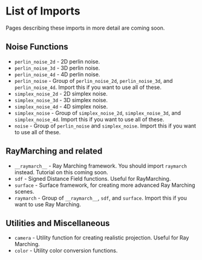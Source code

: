 # List of Imports
Pages describing these imports in more detail are coming soon.

## Noise Functions
- `perlin_noise_2d` - 2D perlin noise.
- `perlin_noise_3d` - 3D perlin noise.
- `perlin_noise_4d` - 4D perlin noise.
- `perlin_noise` - Group of `perlin_noise_2d`, `perlin_noise_3d`, and `perlin_noise_4d`. Import this if you want to use all of these.
- `simplex_noise_2d` - 2D simplex noise.
- `simplex_noise_3d` - 3D simplex noise.
- `simplex_noise_4d` - 4D simplex noise.
- `simplex_noise` - Group of `simplex_noise_2d`, `simplex_noise_3d`, and `simplex_noise_4d`. Import this if you want to use all of these.
- `noise` - Group of `perlin_noise` and `simplex_noise`. Import this if you want to use all of these.

## RayMarching and related
- `__raymarch__` - Ray Marching framework. You should import `raymarch` instead. Tutorial on this coming soon.
- `sdf` - Signed Distance Field functions. Useful for RayMarching.
- `surface` - Surface framework, for creating more advanced Ray Marching scenes.
- `raymarch` - Group of `__raymarch__`, `sdf`, and `surface`. Import this if you want to use Ray Marching.

## Utilities and Miscellaneous
- `camera` - Utility function for creating realistic projection. Useful for Ray Marching.
- `color` - Utility color conversion functions.